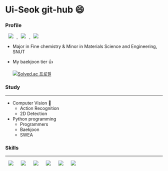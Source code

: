 # Ui-Seok git-hub 😄

### Profile

<a href="https://blog.naver.com/lus8476">
<img src="https://img.shields.io/badge/Naverblog-000000?style=flat&logo=Naver&logoColor=#03C75A&link=https://blog.naver.com/lus8476" style="height : auto; margin-left : 10px; margin-right : 10px;"/>
</a>

<a href="https://velog.io/@ui_seok">
<img src="http://img.shields.io/badge/velog-000000?style=flat&logo=velog&logoColor=#20C997&link=https://velog.io/@ui_seok" style="height : auto; margin-left : 10px; margin-right : 10px;"/>
</a>

<a href="https://ui-seok.tistory.com/">
<img src="http://img.shields.io/badge/Tistory-000000?style=flat&logo=Tistory&logoColor=#000000&link=https://ui-seok.tistory.com/" style="height : auto; margin-left : 10px; margin-right : 10px;"/>
</a>


* Major in Fine chemistry & Minor in Materials Science and Engineering, SNUT

* My baekjoon tier 👍

  [![Solved.ac
  프로필](http://mazassumnida.wtf/api/v2/generate_badge?boj=kasasima)](https://solved.ac/kasasima)

### Study
---

* Computer Vision 👀️
  * Action Recognition
  * 2D Detection
* Python programming
  * Programmers
  * Baekjoon
  * SWEA

### Skills
---
<img src="http://img.shields.io/badge/Python-3776AB?style=flat&logo=Python&logoColor=white" style="height : auto; margin-left : 10px; margin-right : 10px;"/>          <img src="http://img.shields.io/badge/PyTorch-EE4C2C?style=flat&logo=PyTorch&logoColor=white" style="height : auto; margin-left : 10px; margin-right : 10px;"/>          <img src="http://img.shields.io/badge/TensorFlow-FF6F00?style=flat&logo=TensorFlow&logoColor=white" style="height : auto; margin-left : 10px; margin-right : 10px;"/>          <img src="http://img.shields.io/badge/Docker-2496ED?style=flat&logo=Docker&logoColor=white" style="height : auto; margin-left : 10px; margin-right : 10px;"/>          <img src="http://img.shields.io/badge/Anaconda-44A833?style=flat&logo=Anaconda&logoColor=white" style="height : auto; margin-left : 10px; margin-right : 10px;"/>          <img src="http://img.shields.io/badge/Ubuntu-E95420?style=flat&logo=Ubuntu&logoColor=white" style="height : auto; margin-left : 10px; margin-right : 10px;"/>